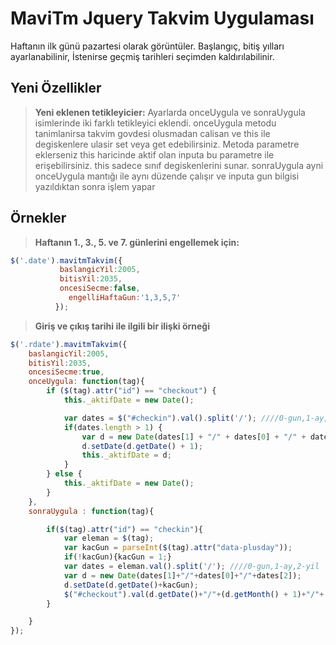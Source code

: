 # MaviTm Jquery Takvim Uygulaması

Haftanın ilk günü pazartesi olarak görüntüler. Başlangıç, bitiş yılları ayarlanabilinir, İstenirse geçmiş tarihleri seçimden kaldırılabilinir.

## Yeni Özellikler
> **Yeni eklenen tetikleyicier:** Ayarlarda onceUygula ve sonraUygula isimlerinde iki farklı tetikleyici eklendi. onceUygula metodu tanimlanirsa takvim govdesi olusmadan calisan ve this ile degiskenlere ulasir set veya get edebilirsiniz. Metoda parametre eklerseniz this haricinde  aktif olan inputa bu parametre ile erişebilirsiniz. this sadece sınıf degiskenlerini sunar. sonraUygula ayni onceUygula mantığı ile aynı düzende çalışır ve inputa gun bilgisi yazıldıktan sonra işlem yapar

## Örnekler
> **Haftanın 1., 3., 5. ve 7. günlerini engellemek için:** 

```javascript
$('.date').mavitmTakvim({
           baslangicYil:2005,
           bitisYil:2035,
           oncesiSecme:false,
        	 engelliHaftaGun:'1,3,5,7'
    	  });
```

> **Giriş ve çıkış tarihi ile ilgili bir ilişki örneği**

```javascript
$('.rdate').mavitmTakvim({
	baslangicYil:2005,
	bitisYil:2035,
	oncesiSecme:true,
	onceUygula: function(tag){
		if ($(tag).attr("id") == "checkout") {
			this._aktifDate = new Date();

			var dates = $("#checkin").val().split('/'); ////0-gun,1-ay,2-yil
			if(dates.length > 1) {
				var d = new Date(dates[1] + "/" + dates[0] + "/" + dates[2]);
				d.setDate(d.getDate() + 1);
				this._aktifDate = d;
			}
		} else {
			this._aktifDate = new Date();
		}
	},
	sonraUygula : function(tag){

		if($(tag).attr("id") == "checkin"){
			var eleman = $(tag);
			var kacGun = parseInt($(tag).attr("data-plusday"));
			if(!kacGun){kacGun = 1;}
			var dates = eleman.val().split('/'); ////0-gun,1-ay,2-yil
			var d = new Date(dates[1]+"/"+dates[0]+"/"+dates[2]);
			d.setDate(d.getDate()+kacGun);
			$("#checkout").val(d.getDate()+"/"+(d.getMonth() + 1)+"/"+ d.getFullYear());
		}

	}
});
```
